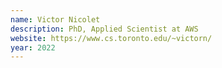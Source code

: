 ```yaml
---
name: Victor Nicolet
description: PhD, Applied Scientist at AWS
website: https://www.cs.toronto.edu/~victorn/
year: 2022
---
```

